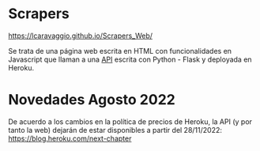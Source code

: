 # Scrapers

https://lcaravaggio.github.io/Scrapers_Web/

Se trata de una página web escrita en HTML con funcionalidades en Javascript que llaman a una [API](https://github.com/LCaravaggio/Scrapers_API) 
escrita con Python - Flask y deployada en Heroku. 

# Novedades Agosto 2022
De acuerdo a los cambios en la política de precios de Heroku, la API (y por tanto la web) dejarán de estar disponibles a partir del 28/11/2022: 
https://blog.heroku.com/next-chapter
